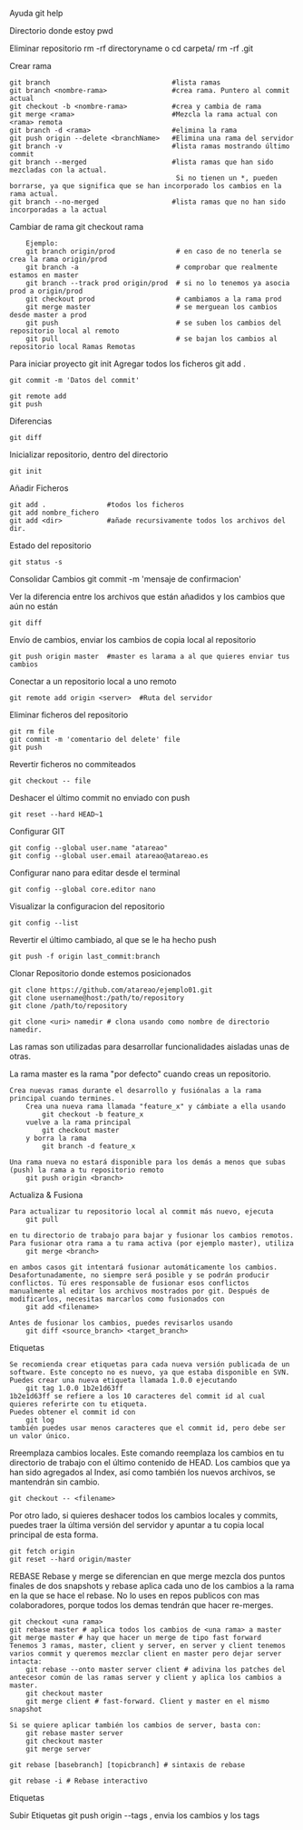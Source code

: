 Ayuda
	git help <command>
	
Directorio donde estoy
	pwd

Eliminar repositorio
	rm -rf directoryname
	o
	cd carpeta/
	rm -rf .git

 
Crear rama  

	git branch 								#lista ramas
	git branch <nombre-rama> 				#crea rama. Puntero al commit actual
	git checkout -b <nombre-rama> 			#crea y cambia de rama
	git merge <rama> 						#Mezcla la rama actual con <rama> remota
	git branch -d <rama> 					#elimina la rama
	git push origin --delete <branchName> 	#Elimina una rama del servidor
	git branch -v 							#lista ramas mostrando último commit
	git branch --merged 					#lista ramas que han sido mezcladas con la actual.
											 Si no tienen un *, pueden borrarse, ya que significa que se han incorporado los cambios en la rama actual.
	git branch --no-merged 					#lista ramas que no han sido incorporadas a la actual

Cambiar de rama
	git checkout rama
	
		Ejemplo:
		git branch origin/prod       		 # en caso de no tenerla se crea la rama origin/prod
		git branch -a                		 # comprobar que realmente estamos en master
		git branch --track prod origin/prod  # si no lo tenemos ya asocia prod a origin/prod
		git checkout prod            		 # cambiamos a la rama prod
		git merge master             		 # se merguean los cambios desde master a prod
		git push                     		 # se suben los cambios del repositorio local al remoto
		git pull							 # se bajan los cambios al repositorio local Ramas Remotas


Para iniciar proyecto
	git init
Agregar todos los ficheros
	git add .

	git commit -m 'Datos del commit'
	
	git remote add
	git push


Diferencias  

	git diff

Inicializar repositorio, dentro del directorio

	git init

Añadir Ficheros  

	git add . 				#todos los ficheros
	git add nombre_fichero
	git add <dir> 			#añade recursivamente todos los archivos del dir.
Estado del repositorio  

	git status -s
	
Consolidar Cambios
	git commit -m 'mensaje de confirmacion'

Ver la diferencia entre los archivos que están añadidos y los cambios que aún no están  
 
	git diff

Envío de cambios, enviar los cambios de copia local al repositorio  

	git push origin master 	#master es larama a al que quieres enviar tus cambios

Conectar a un repositorio local a uno remoto  

	git remote add origin <server>	#Ruta del servidor

Eliminar ficheros del repositorio

 
	git rm file
	git commit -m 'comentario del delete' file
	git push

Revertir ficheros no commiteados  

	git checkout -- file

Deshacer el último commit no enviado con push  

	git reset --hard HEAD~1

Configurar GIT  

	git config --global user.name "atareao"
	git config --global user.email atareao@atareao.es

Configurar nano para editar desde el terminal  

	git config --global core.editor nano

Visualizar la configuracion del repositorio  

	git config --list

Revertir el último cambiado, al que se le ha hecho push  

	git push -f origin last_commit:branch

Clonar Repositorio donde estemos posicionados 

	git clone https://github.com/atareao/ejemplo01.git
	git clone username@host:/path/to/repository
	git clone /path/to/repository

	git clone <uri> namedir # clona usando como nombre de directorio namedir.


Las ramas son utilizadas para desarrollar funcionalidades aisladas unas de otras.
 
La rama master es la rama "por defecto" cuando creas un repositorio. 

	Crea nuevas ramas durante el desarrollo y fusiónalas a la rama principal cuando termines. 
		Crea una nueva rama llamada "feature_x" y cámbiate a ella usando
			git checkout -b feature_x
		vuelve a la rama principal
			git checkout master
		y borra la rama
			git branch -d feature_x

	Una rama nueva no estará disponible para los demás a menos que subas (push) la rama a tu repositorio remoto
		git push origin <branch>

Actualiza & Fusiona

	Para actualizar tu repositorio local al commit más nuevo, ejecuta
		git pull	
	
	en tu directorio de trabajo para bajar y fusionar los cambios remotos.
	Para fusionar otra rama a tu rama activa (por ejemplo master), utiliza
		git merge <branch>

	en ambos casos git intentará fusionar automáticamente los cambios. Desafortunadamente, no siempre será posible y se podrán producir conflictos. Tú eres responsable de fusionar esos conflictos manualmente al editar los archivos mostrados por git. Después de modificarlos, necesitas marcarlos como fusionados con
		git add <filename>
	
	Antes de fusionar los cambios, puedes revisarlos usando
		git diff <source_branch> <target_branch>

Etiquetas

	Se recomienda crear etiquetas para cada nueva versión publicada de un software. Este concepto no es nuevo, ya que estaba disponible en SVN. Puedes crear una nueva etiqueta llamada 1.0.0 ejecutando
		git tag 1.0.0 1b2e1d63ff
	1b2e1d63ff se refiere a los 10 caracteres del commit id al cual quieres referirte con tu etiqueta. 
	Puedes obtener el commit id con
		git log
	también puedes usar menos caracteres que el commit id, pero debe ser un valor único. 


Rreemplaza cambios locales.
Este comando reemplaza los cambios en tu directorio de trabajo con el último contenido de HEAD. Los cambios que ya han sido agregados al Index, así como también los nuevos archivos, se mantendrán sin cambio.  

	git checkout -- <filename>

Por otro lado, si quieres deshacer todos los cambios locales y commits, puedes traer la última versión del servidor y apuntar a tu copia local principal de esta forma.

	git fetch origin
	git reset --hard origin/master

REBASE
Rebase y merge se diferencian en que merge mezcla dos puntos finales de dos snapshots y rebase aplica cada uno de los cambios a la rama en la que se hace el rebase. No lo uses en repos publicos con mas colaboradores, porque todos los demas tendrán que hacer re-merges.  


    git checkout <una rama>
    git rebase master # aplica todos los cambios de <una rama> a master
    git merge master # hay que hacer un merge de tipo fast forward
    Tenemos 3 ramas, master, client y server, en server y client tenemos varios commit y queremos mezclar client en master pero dejar server intacta:
        git rebase --onto master server client # adivina los patches del antecesor común de las ramas server y client y aplica los cambios a master.
        git checkout master
        git merge client # fast-forward. Client y master en el mismo snapshot

    Si se quiere aplicar también los cambios de server, basta con:
        git rebase master server
        git checkout master
        git merge server

    git rebase [basebranch] [topicbranch] # sintaxis de rebase

    git rebase -i # Rebase interactivo

	

Etiquetas

Subir Etiquetas
git push origin --tags , envia los cambios y los tags


